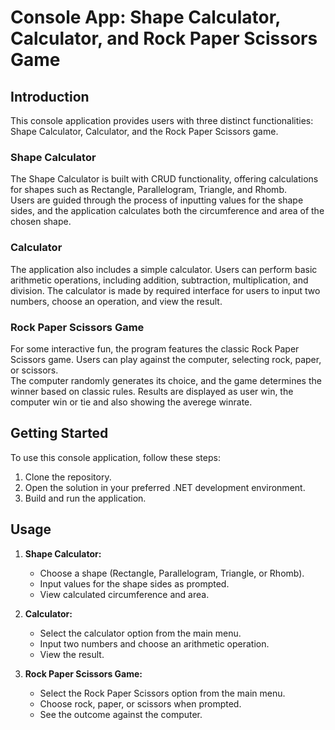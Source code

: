   # Console App: Shape Calculator, Calculator, and Rock Paper Scissors Game                                                                    
  ## Introduction  
  This console application provides users with three distinct functionalities: Shape Calculator, Calculator, and the Rock Paper Scissors game. 
  
  ### Shape Calculator  
  The Shape Calculator is built with CRUD functionality, offering calculations for shapes such as Rectangle, Parallelogram, Triangle, and Rhomb.                    
  Users are guided through the process of inputting values for the shape sides, and the application calculates both the circumference and area of the chosen shape. 
  
  ### Calculator                                                                                                                                            
  The application also includes a simple calculator. Users can perform basic arithmetic operations, including addition, subtraction, multiplication, and division.
  The calculator is made by required interface for users to input two numbers, choose an operation, and view the result. 
  
  ### Rock Paper Scissors Game  
  For some interactive fun, the program features the classic Rock Paper Scissors game. Users can play against the computer, selecting rock, paper, or scissors.                                           
  The computer randomly generates its choice, and the game determines the winner based on classic rules. Results are displayed as user win, the computer win or tie and also showing the averege winrate. 
  
  ## Getting Started 
  To use this console application, follow these steps:                  
  1. Clone the repository.                                              
  3. Open the solution in your preferred .NET development environment.  
  5. Build and run the application.
                                   
  ## Usage 
 1. **Shape Calculator:** 
     - Choose a shape (Rectangle, Parallelogram, Triangle, or Rhomb).  
     - Input values for the shape sides as prompted.                   
     - View calculated circumference and area.     

 2. **Calculator:**  
     - Select the calculator option from the main menu.      
     - Input two numbers and choose an arithmetic operation. 
     - View the result.              

 3. **Rock Paper Scissors Game:** 
    - Select the Rock Paper Scissors option from the main menu. 
    - Choose rock, paper, or scissors when prompted.            
    - See the outcome against the computer.                     
